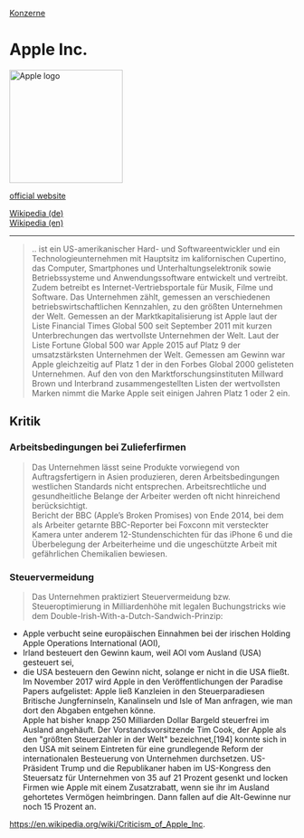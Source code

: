 [Konzerne](../konzerne.html)   

# Apple Inc.

<img src="https://upload.wikimedia.org/wikipedia/commons/f/fa/Apple_logo_black.svg" height="200" alt="Apple logo">


<a target="_blank" href="https://www.apple.com/">official website</a>   

<a target="_blank" href="https://de.wikipedia.org/wiki/Apple">Wikipedia (de)</a>   
<a target="_blank" href="https://en.wikipedia.org/wiki/Apple_Inc.">Wikipedia (en)</a>   

---

> .. ist ein US-amerikanischer Hard- und Softwareentwickler und ein Technologieunternehmen mit Hauptsitz im kalifornischen Cupertino, das Computer, Smartphones und Unterhaltungselektronik sowie Betriebssysteme und Anwendungssoftware entwickelt und vertreibt. Zudem betreibt es Internet-Vertriebsportale für Musik, Filme und Software.
Das Unternehmen zählt, gemessen an verschiedenen betriebswirtschaftlichen Kennzahlen, zu den größten Unternehmen der Welt. Gemessen an der Marktkapitalisierung ist Apple laut der Liste Financial Times Global 500 seit September 2011 mit kurzen Unterbrechungen das wertvollste Unternehmen der Welt. Laut der Liste Fortune Global 500 war Apple 2015 auf Platz 9 der umsatzstärksten Unternehmen der Welt. Gemessen am Gewinn war Apple gleichzeitig auf Platz 1 der in den Forbes Global 2000 gelisteten Unternehmen. Auf den von den Marktforschungsinstituten Millward Brown und Interbrand zusammengestellten Listen der wertvollsten Marken nimmt die Marke Apple seit einigen Jahren Platz 1 oder 2 ein.


## Kritik

### Arbeitsbedingungen bei Zulieferfirmen
> Das Unternehmen lässt seine Produkte vorwiegend von Auftragsfertigern in Asien produzieren, deren Arbeitsbedingungen westlichen Standards nicht entsprechen. Arbeitsrechtliche und gesundheitliche Belange der Arbeiter werden oft nicht hinreichend berücksichtigt.   
Bericht der BBC (Apple’s Broken Promises) von Ende 2014, bei dem als Arbeiter getarnte BBC-Reporter bei Foxconn mit versteckter Kamera unter anderem 12-Stundenschichten für das iPhone 6 und die Überbelegung der Arbeiterheime und die ungeschützte Arbeit mit gefährlichen Chemikalien bewiesen.   

### <a name="steuervermeidung">Steuervermeidung</a>
> Das Unternehmen praktiziert Steuervermeidung bzw. Steueroptimierung in Milliardenhöhe mit legalen Buchungstricks wie dem Double-Irish-With-a-Dutch-Sandwich-Prinzip:
  * Apple verbucht seine europäischen Einnahmen bei der irischen Holding Apple Operations International (AOI),
  * Irland besteuert den Gewinn kaum, weil AOI vom Ausland (USA) gesteuert sei,
  * die USA besteuern den Gewinn nicht, solange er nicht in die USA fließt.
Im November 2017 wird Apple in den Veröffentlichungen der Paradise Papers aufgelistet: Apple ließ Kanzleien in den Steuerparadiesen Britische Jungferninseln, Kanalinseln und Isle of Man anfragen, wie man dort den Abgaben entgehen könne.   
Apple hat bisher knapp 250 Milliarden Dollar Bargeld steuerfrei im Ausland angehäuft. Der Vorstandsvorsitzende Tim Cook, der Apple als den "größten Steuerzahler in der Welt" bezeichnet,[194] konnte sich in den USA mit seinem Eintreten für eine grundlegende Reform der internationalen Besteuerung von Unternehmen durchsetzen. US-Präsident Trump und die Republikaner haben im US-Kongress den Steuersatz für Unternehmen von 35 auf 21 Prozent gesenkt und locken Firmen wie Apple mit einem Zusatzrabatt, wenn sie ihr im Ausland gehortetes Vermögen heimbringen. Dann fallen auf die Alt-Gewinne nur noch 15 Prozent an.



https://en.wikipedia.org/wiki/Criticism_of_Apple_Inc.
